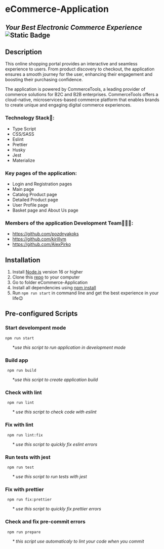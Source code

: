 # eCommerce-Application
## _Your Best Electronic Commerce Experience_ &nbsp; &nbsp; &nbsp; ![Static Badge](https://img.shields.io/badge/Final_Task-RSSchool-yellow?link=https%3A%2F%2Fgithub.com%2Frolling-scopes-school%2Ftasks%2Ftree%2Fmaster%2Ftasks%2FeCommerce-Application)

## Description

This online shopping portal provides an interactive and seamless experience to users. From product discovery to checkout, the application ensures a smooth journey for the user, enhancing their engagement and boosting their purchasing confidence. 

The application is powered by CommerceTools, a leading provider of commerce solutions for B2C and B2B enterprises. CommerceTools offers a cloud-native, microservices-based commerce platform that enables brands to create unique and engaging digital commerce experiences.

### Technology Stack🚀:
 - Type Script
 - CSS/SASS
 - Eslint
 - Prettier
 - Husky
 - Jest
 - Materialize

### Key pages of the application:
  - Login and Registration pages
  - Main page 
  - Catalog Product page 
  - Detailed Product page 
  - User Profile page 
  - Basket page and About Us page

### Members of the application Development Team👨‍👨‍👧: 
- https://github.com/pozdnyakoks
- https://github.com/kirillvm
- https://github.com/AlexPirko

## **Installation**
1. Install [Node.js](https://nodejs.org/ru) version 16 or higher
2. Clone this [repo](https://github.com/AlexPirko/eCommerce-Application.git) to your computer
3. Go to folder eCommerce-Application
4. Install all dependencies using [npm install](https://docs.npmjs.com/cli/v9/commands/npm-install) 
5. Run `npm run start` in command line and get the best experience in your life😉

## Pre-configured Scripts

### **Start develompent mode**
 ```
npm run start
 ```
  &nbsp; &nbsp; &nbsp; *_use this script to run application in development mode_
  
### **Build app**
 ```
  npm run build
 ```
  &nbsp; &nbsp; &nbsp; *_use this script to create application build_
### **Check with lint**
 ```
  npm run lint
 ```
  &nbsp; &nbsp; &nbsp; * _use this script to check code with eslint_
### **Fix with lint**
 ```
  npm run lint:fix
 ```
  &nbsp; &nbsp; &nbsp; * _use this script to quickly fix eslint errors_
### **Run tests with jest**
 ```
  npm run test
 ```
  &nbsp; &nbsp; &nbsp; * _use this script to run tests with jest_
### **Fix with prettier**
 ```
  npm run fix:prettier
 ```
&nbsp; &nbsp; &nbsp; * _use this script to quickly fix prettier errors_

### **Check and fix pre-commit errors**
 ```
  npm run prepare
 ```
&nbsp; &nbsp; &nbsp; * _this script use automaticaly to lint your code when you commit_




